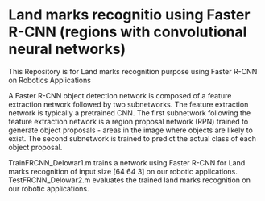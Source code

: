 # Land marks recognitio using Faster R-CNN (regions with convolutional neural networks)
This Repository is for Land marks recognition purpose using Faster R-CNN on Robotics Applications

A Faster R-CNN object detection network is composed of a feature extraction network followed by two subnetworks. 
The feature extraction network is typically a pretrained CNN. 
The first subnetwork following the feature extraction network is a region proposal network (RPN) trained to generate object proposals - areas in the image where objects are likely to exist.
The second subnetwork is trained to predict the actual class of each object proposal.

TrainFRCNN_Delowar1.m trains a network using Faster R-CNN for Land marks recognition of input size [64 64 3] on our robotic applications.
TestFRCNN_Delowar2.m evaluates the trained land marks recognition on our robotic applications.
